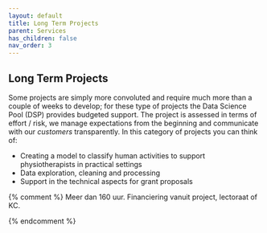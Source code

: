 ```yaml
---
layout: default
title: Long Term Projects
parent: Services
has_children: false
nav_order: 3
---
```


## Long Term Projects

Some projects are simply more convoluted and require much more than a couple of weeks to develop; for these type of projects the Data Science Pool (DSP) provides budgeted support. The project is assessed in terms of effort / risk, we manage expectations from the beginning and communicate with our *customers* transparently. 
In this category of projects you can think of:

- Creating a model to classify human activities to support physiotherapists in practical settings
- Data exploration, cleaning and processing
- Support in the technical aspects for grant proposals


{% comment %}
Meer dan 160 uur. Financiering vanuit project, lectoraat of KC.

{% endcomment %}
